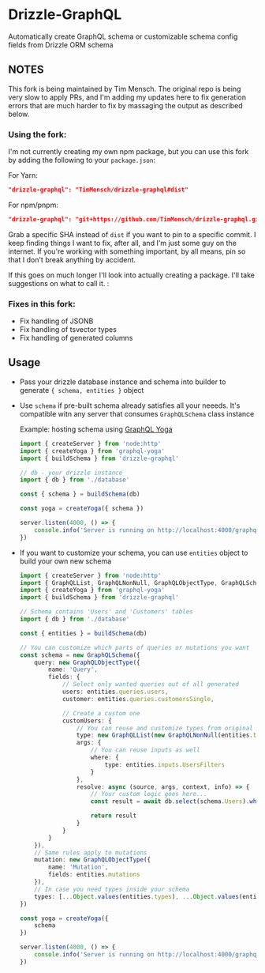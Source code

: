 # Drizzle-GraphQL

Automatically create GraphQL schema or customizable schema config fields from Drizzle ORM schema

## NOTES

This fork is being maintained by Tim Mensch. The original repo is being very slow to apply PRs, and I'm adding my updates here
to fix generation errors that are much harder to fix by massaging the output as described below.

### Using the fork:

I'm not currently creating my own npm package, but you can use this fork by adding the following to your `package.json`:

For Yarn:
```json
"drizzle-graphql": "TimMensch/drizzle-graphql#dist"
```
For npm/pnpm:
```json
"drizzle-graphql": "git+https://github.com/TimMensch/drizzle-graphql.git#dist"
```
Grab a specific SHA instead of `dist` if you want to pin to a specific commit. I keep finding things I want to fix, after all,
and I'm just some guy on the internet. If you're working with something important, by all means, pin so that I don't break anything
by accident.

If this goes on much longer I'll look into actually creating a package. I'll take suggestions on what to call it. :

### Fixes in this fork:

* Fix handling of JSONB
* Fix handling of tsvector types
* Fix handling of generated columns

## Usage

-   Pass your drizzle database instance and schema into builder to generate `{ schema, entities }` object
-   Use `schema` if pre-built schema already satisfies all your neeeds. It's compatible witn any server that consumes `GraphQLSchema` class instance

    Example: hosting schema using [GraphQL Yoga](https://the-guild.dev/graphql/yoga-server)

    ```Typescript
    import { createServer } from 'node:http'
    import { createYoga } from 'graphql-yoga'
    import { buildSchema } from 'drizzle-graphql'

    // db - your drizzle instance
    import { db } from './database'

    const { schema } = buildSchema(db)

    const yoga = createYoga({ schema })

    server.listen(4000, () => {
        console.info('Server is running on http://localhost:4000/graphql')
    })
    ```

-   If you want to customize your schema, you can use `entities` object to build your own new schema

    ```Typescript
    import { createServer } from 'node:http'
    import { GraphQLList, GraphQLNonNull, GraphQLObjectType, GraphQLSchema } from 'graphql'
    import { createYoga } from 'graphql-yoga'
    import { buildSchema } from 'drizzle-graphql'

    // Schema contains 'Users' and 'Customers' tables
    import { db } from './database'

    const { entities } = buildSchema(db)

    // You can customize which parts of queries or mutations you want
    const schema = new GraphQLSchema({
        query: new GraphQLObjectType({
            name: 'Query',
            fields: {
                // Select only wanted queries out of all generated
                users: entities.queries.users,
                customer: entities.queries.customersSingle,

                // Create a custom one
                customUsers: {
                    // You can reuse and customize types from original schema
                    type: new GraphQLList(new GraphQLNonNull(entities.types.UsersItem)),
                    args: {
                        // You can reuse inputs as well
                        where: {
                            type: entities.inputs.UsersFilters
                        }
                    },
                    resolve: async (source, args, context, info) => {
                        // Your custom logic goes here...
                        const result = await db.select(schema.Users).where()...

                        return result
                    }
                }
            }
        }),
        // Same rules apply to mutations
        mutation: new GraphQLObjectType({
            name: 'Mutation',
            fields: entities.mutations
        }),
        // In case you need types inside your schema
        types: [...Object.values(entities.types), ...Object.values(entities.inputs)]
    })

    const yoga = createYoga({
        schema
    })

    server.listen(4000, () => {
        console.info('Server is running on http://localhost:4000/graphql')
    })
    ```
